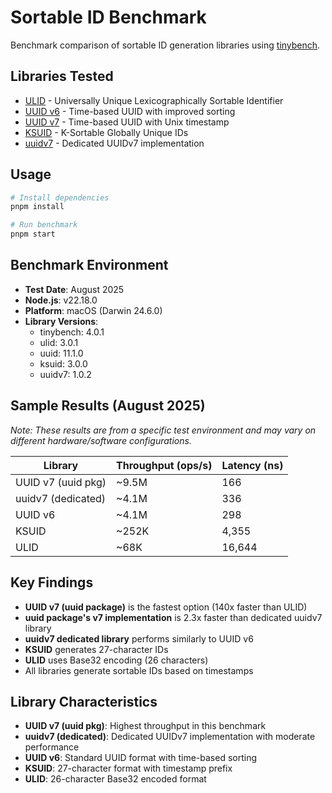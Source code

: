 # Sortable ID Benchmark

Benchmark comparison of sortable ID generation libraries using [tinybench](https://www.npmjs.com/package/tinybench).

## Libraries Tested

- [ULID](https://www.npmjs.com/package/ulid) - Universally Unique Lexicographically Sortable Identifier
- [UUID v6](https://www.npmjs.com/package/uuid) - Time-based UUID with improved sorting
- [UUID v7](https://www.npmjs.com/package/uuid) - Time-based UUID with Unix timestamp
- [KSUID](https://www.npmjs.com/package/ksuid) - K-Sortable Globally Unique IDs
- [uuidv7](https://www.npmjs.com/package/uuidv7) - Dedicated UUIDv7 implementation

## Usage

```bash
# Install dependencies
pnpm install

# Run benchmark
pnpm start
```

## Benchmark Environment

- **Test Date**: August 2025
- **Node.js**: v22.18.0
- **Platform**: macOS (Darwin 24.6.0)
- **Library Versions**:
  - tinybench: 4.0.1
  - ulid: 3.0.1
  - uuid: 11.1.0
  - ksuid: 3.0.0
  - uuidv7: 1.0.2

## Sample Results (August 2025)

*Note: These results are from a specific test environment and may vary on different hardware/software configurations.*

| Library | Throughput (ops/s) | Latency (ns) |
|---------|-------------------|--------------|
| UUID v7 (uuid pkg) | ~9.5M | 166 |
| uuidv7 (dedicated) | ~4.1M | 336 |
| UUID v6 | ~4.1M | 298 |
| KSUID | ~252K | 4,355 |
| ULID | ~68K | 16,644 |

## Key Findings

- **UUID v7 (uuid package)** is the fastest option (140x faster than ULID)
- **uuid package's v7 implementation** is 2.3x faster than dedicated uuidv7 library
- **uuidv7 dedicated library** performs similarly to UUID v6
- **KSUID** generates 27-character IDs
- **ULID** uses Base32 encoding (26 characters)
- All libraries generate sortable IDs based on timestamps

## Library Characteristics

- **UUID v7 (uuid pkg)**: Highest throughput in this benchmark
- **uuidv7 (dedicated)**: Dedicated UUIDv7 implementation with moderate performance
- **UUID v6**: Standard UUID format with time-based sorting
- **KSUID**: 27-character format with timestamp prefix
- **ULID**: 26-character Base32 encoded format
